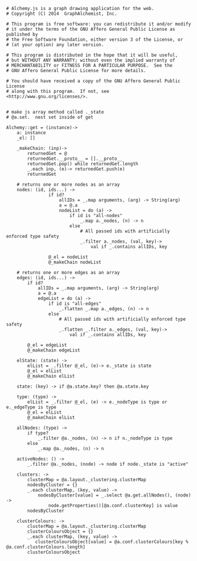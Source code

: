     # Alchemy.js is a graph drawing application for the web.
    # Copyright (C) 2014  GraphAlchemist, Inc.

    # This program is free software: you can redistribute it and/or modify
    # it under the terms of the GNU Affero General Public License as published by
    # the Free Software Foundation, either version 3 of the License, or
    # (at your option) any later version.

    # This program is distributed in the hope that it will be useful,
    # but WITHOUT ANY WARRANTY; without even the implied warranty of
    # MERCHANTABILITY or FITNESS FOR A PARTICULAR PURPOSE.  See the
    # GNU Affero General Public License for more details.

    # You should have received a copy of the GNU Affero General Public License
    # along with this program.  If not, see <http://www.gnu.org/licenses/>.


    # make js array method called ._state
    # @a.set.  nest set inside of get

    Alchemy::get = (instance)->
        a: instance
        _el: []

        _makeChain: (inp)->
            returnedGet = @
            returnedGet.__proto__ = [].__proto__
            returnedGet.pop() while returnedGet.length
            _.each inp, (e)-> returnedGet.push(e)
            returnedGet

        # returns one or more nodes as an array
        nodes: (id, ids...) ->
                    if id?
                        allIDs = _.map arguments, (arg) -> String(arg)
                        a = @.a
                        nodeList = do (a) ->
                            if id is "all-nodes"
                                _.map a._nodes, (n) -> n
                            else
                                # All passed ids with artificially enforced type safety
                                _.filter a._nodes, (val, key)->
                                    val if _.contains allIDs, key

                    @_el = nodeList
                    @_makeChain nodeList

        # returns one or more edges as an array
        edges: (id, ids...) ->
            if id?
                allIDs = _.map arguments, (arg) -> String(arg)
                a = @.a
                edgeList = do (a) ->
                    if id is "all-edges"
                        _.flatten _.map a._edges, (n) -> n
                    else
                        # All passed ids with artificially enforced type safety
                        _.flatten _.filter a._edges, (val, key)->
                            val if _.contains allIDs, key

            @_el = edgeList
            @_makeChain edgeList

        elState: (state) ->
            elList = _.filter @_el, (e)-> e._state is state
            @_el = elList
            @_makeChain elList

        state: (key) -> if @a.state.key? then @a.state.key

        type: (type) ->
            elList = _.filter @_el, (e) -> e._nodeType is type or e._edgeType is type
            @_el = elList
            @_makeChain elList

        allNodes: (type) ->
            if type?
                _.filter @a._nodes, (n) -> n if n._nodeType is type
            else
                _.map @a._nodes, (n) -> n

        activeNodes: () ->
            _.filter @a._nodes, (node) -> node if node._state is "active"

        clusters: ->
            clusterMap = @a.layout._clustering.clusterMap
            nodesByCluster = {}
            _.each clusterMap, (key, value) ->
                nodesByCluster[value] = _.select @a.get.allNodes(), (node) ->
                    node.getProperties()[@a.conf.clusterKey] is value
            nodesByCluster

        clusterColours: ->
            clusterMap = @a.layout._clustering.clusterMap
            clusterColoursObject = {}
            _.each clusterMap, (key, value) ->
               clusterColoursObject[value] = @a.conf.clusterColours[key % @a.conf.clusterColours.length]
            clusterColoursObject
